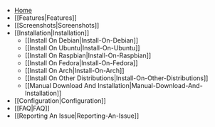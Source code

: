 * [Home](https://github.com/ccrisan/motioneye/wiki)
* [[Features|Features]]
* [[Screenshots|Screenshots]]
* [[Installation|Installation]]
    * [[Install On Debian|Install-On-Debian]]
    * [[Install On Ubuntu|Install-On-Ubuntu]]
    * [[Install On Raspbian|Install-On-Raspbian]]
    * [[Install On Fedora|Install-On-Fedora]]
    * [[Install On Arch|Install-On-Arch]]
    * [[Install On Other Distributions|Install-On-Other-Distributions]]
    * [[Manual Download And Installation|Manual-Download-And-Installation]]
* [[Configuration|Configuration]]
* [[FAQ|FAQ]]
* [[Reporting An Issue|Reporting-An-Issue]]
